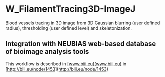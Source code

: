 # W_FilamentTracing3D-ImageJ
Blood vessels tracing in 3D image from 3D Gaussian blurring (user defined radius), thresholding (user defined level) and skeletonization.

## Integration with NEUBIAS web-based database of bioimage analysis tools 
This workflow is described in [www.biii.eu](www.biii.eu) in [http://biii.eu/node/1453](http://biii.eu/node/1453)
